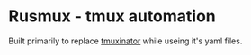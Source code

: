 # Rusmux - tmux automation

Built primarily to replace 
[tmuxinator](https://github.com/tmuxinator/tmuxinator) while useing it's
yaml files.
